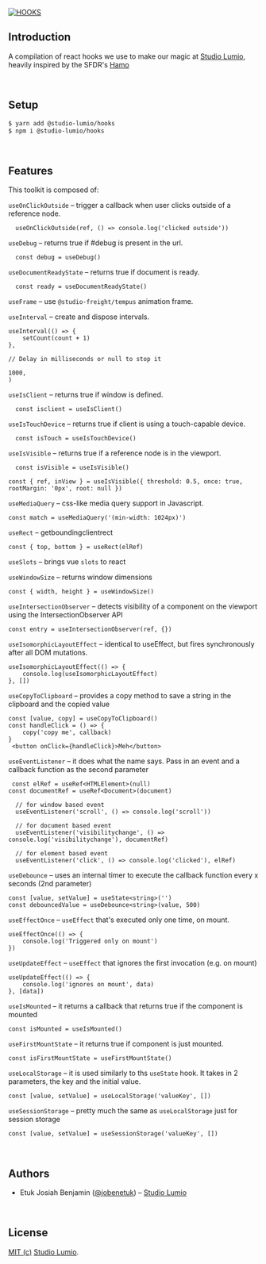 [![HOOKS](https://res.cloudinary.com/dmumzkthj/image/upload/v1680161585/Lumio/hooks_graph_etxfxn.png)]([hooks])

## Introduction

A compilation of react hooks we use to make our magic at [Studio Lumio][lumio], heavily inspired by the SFDR's [Hamo][hamo]

<br/>

## Setup

```bash
$ yarn add @studio-lumio/hooks
$ npm i @studio-lumio/hooks
```

<br/>

## Features

This toolkit is composed of:

`useOnClickOutside` – trigger a callback when user clicks outside of a reference node.

```
  useOnClickOutside(ref, () => console.log('clicked outside'))
```

`useDebug` – returns true if #debug is present in the url.

```
  const debug = useDebug()
```

`useDocumentReadyState` – returns true if document is ready.

```
  const ready = useDocumentReadyState()
```

`useFrame` – use `@studio-freight/tempus` animation frame.

`useInterval` – create and dispose intervals.

```
useInterval(() => {
    setCount(count + 1)
},

// Delay in milliseconds or null to stop it

1000,
)
```

`useIsClient` – returns true if window is defined.

```
  const isclient = useIsClient()
```

`useIsTouchDevice` – returns true if client is using a touch-capable device.

```
  const isTouch = useIsTouchDevice()
```

`useIsVisible` – returns true if a reference node is in the viewport.

```
  const isVisible = useIsVisible()
```

```
const { ref, inView } = useIsVisible({ threshold: 0.5, once: true, rootMargin: '0px', root: null })
```

`useMediaQuery` – css-like media query support in Javascript.

```
const match = useMediaQuery('(min-width: 1024px)')
```

`useRect` – getboundingclientrect

```
const { top, bottom } = useRect(elRef)
```

`useSlots` – brings vue `slots` to react

`useWindowSize` – returns window dimensions

```
const { width, height } = useWindowSize()
```

`useIntersectionObserver` – detects visibility of a component on the viewport using the IntersectionObserver API

```
const entry = useIntersectionObserver(ref, {})
```

`useIsomorphicLayoutEffect` – identical to useEffect, but fires synchronously after all DOM mutations.

```
useIsomorphicLayoutEffect(() => {
    console.log(useIsomorphicLayoutEffect)
}, [])
```

`useCopyToClipboard` – provides a copy method to save a string in the clipboard and the copied value

```
const [value, copy] = useCopyToClipboard()
const handleClick = () => {
    copy('copy me', callback)
}
 <button onClick={handleClick}>Meh</button>
```

`useEventListener` – it does what the name says. Pass in an event and a callback function as the second parameter

```
 const elRef = useRef<HTMLElement>(null)
const documentRef = useRef<Document>(document)

  // for window based event
  useEventListener('scroll', () => console.log('scroll'))

  // for document based event
  useEventListener('visibilitychange', () => console.log('visibilitychange'), documentRef)

  // for element based event
  useEventListener('click', () => console.log('clicked'), elRef)
```

`useDebounce` – uses an internal timer to execute the callback function every x seconds (2nd parameter)

```
const [value, setValue] = useState<string>('')
const debouncedValue = useDebounce<string>(value, 500)
```

`useEffectOnce` – `useEffect` that's executed only one time, on mount.

```
useEffectOnce(() => {
    console.log('Triggered only on mount')
})
```

`useUpdateEffect` – `useEffect` that ignores the first invocation (e.g. on mount)

```
useUpdateEffect(() => {
    console.log('ignores on mount', data)
}, [data])
```

`useIsMounted` – it returns a callback that returns true if the component is mounted

```
const isMounted = useIsMounted()
```

`useFirstMountState` – it returns true if component is just mounted.

```
const isFirstMountState = useFirstMountState()
```

`useLocalStorage` – it is used similarly to ths `useState` hook. It takes in 2 parameters, the key and the initial value.

```
const [value, setValue] = useLocalStorage('valueKey', [])
```

`useSessionStorage` – pretty much the same as `useLocalStorage` just for session storage

```
const [value, setValue] = useSessionStorage('valueKey', [])
```

<br/>

## Authors

- Etuk Josiah Benjamin ([@jobenetuk](https://twitter.com/jobenetuk)) – [Studio Lumio][lumio]

<br/>

## License

[MIT (c)](https://opensource.org/licenses/MIT) [Studio Lumio][lumio].

[def]: https://github.com/studiolumio/hooks
[lumio]: https://studiolumio.com
[hamo]: https://github.com/studio-freight/hamo
